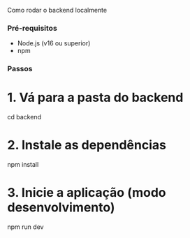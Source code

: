 Como rodar o backend localmente

### Pré-requisitos

- Node.js (v16 ou superior)
- npm

### Passos

# 1. Vá para a pasta do backend
cd backend

# 2. Instale as dependências
npm install

# 3. Inicie a aplicação (modo desenvolvimento)
npm run dev
